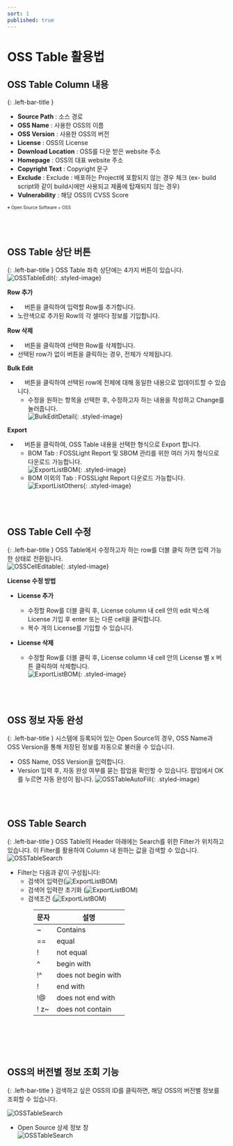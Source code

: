 ```yaml
---
sort: 1
published: true
---
```


# OSS Table 활용법

## OSS Table Column 내용
{: .left-bar-title }
- **Source Path** : 소스 경로 
- **OSS Name** : 사용한 OSS의 이름
- **OSS Version** : 사용한 OSS의 버전
- **License** : OSS의 License
- **Download Location** : OSS를 다운 받은 website 주소
- **Homepage** : OSS의 대표 website 주소
- **Copyright Text** : Copyright 문구
- **Exclude** : Exclude : 배포하는 Project에 포함되지 않는 경우 체크 (ex- build script와 같이 build시에만 사용되고 제품에 탑재되지 않는 경우)
- **Vulnerability** : 해당 OSS의 CVSS Score  
<th scope="col"><span style="font-size: 0.7em;">※ Open Source Software = OSS</span></th>
<br><br><br><br>


## OSS Table 상단 버튼
{: .left-bar-title }
  OSS Table 좌측 상단에는 4가지 버튼이 있습니다.    
  ![OSSTableEdit](../../images/common/oss_table_functions/oss_table_edit.png){: .styled-image}

**Row 추가**
  - <img src="../../images/common/oss_table_buttons/plus.png" width="12" height="16" /> 버튼을 클릭하여 입력할 Row를 추가합니다. 
  - 노란색으로 추가된 Row의 각 셀마다 정보를 기입합니다. 
  

**Row 삭제** 
  - <img src="../../images/common/oss_table_buttons/trash_can.png" width="12" height="16" /> 버튼을 클릭하여 선택한 Row를 삭제합니다.
  - 선택된 row가 없이 버튼을 클릭하는 경우, 전체가 삭제됩니다.  

**Bulk Edit** 
 - <img src="../../images/common/oss_table_buttons/bulk_edit.png" width="12" height="16" />  버튼을 클릭하여 선택된 row에 전체에 대해 동일한 내용으로 업데이트할 수 있습니다.  
    - 수정을 원하는 항목을 선택한 후, 수정하고자 하는 내용을 작성하고 Change를 눌러줍니다.  
        ![BulkEditDetail](../../images/common/oss_table_buttons/bulk_edit_detail.png){: .styled-image}  

**Export**
- <img src="../../images/common/oss_table_buttons/download.png" width="12" height="16" /> 버튼을 클릭하여, OSS Table 내용을 선택한 형식으로 Export 합니다. 
    - BOM Tab : FOSSLight Report 및 SBOM 관리를 위한 여러 가지 형식으로 다운로드 가능합니다.  
    ![ExportListBOM](../../images/common/oss_table_buttons/export_popup_2.png){: .styled-image}    
    - BOM 이외의 Tab : FOSSLight Report 다운로드 가능합니다.  
    ![ExportListOthers](../../images/common/oss_table_buttons/export_popup_1.png){: .styled-image}<br><br><br><br>  

## OSS Table Cell 수정
{: .left-bar-title }
OSS Table에서 수정하고자 하는 row를 더블 클릭 하면 입력 가능한 상태로 전환됩니다.  
![OSSCellEditable](../../images/common/oss_table_functions/oss_cell_editable.png){: .styled-image}  

**License 수정 방법**
- **License 추가** 
  - 수정할 Row를 더블 클릭 후, License column 내 cell 안의 edit 박스에 License 기입 후 enter 또는 다른 cell을 클릭합니다.  
  - 복수 개의 License를 기입할 수 있습니다.   

- **License 삭제** 
  - 수정할 Row를 더블 클릭 후, License column 내 cell 안의 License 별 x 버튼 클릭하여 삭제합니다.   
  ![ExportListBOM](../../images/common/oss_table_buttons/license_delete.png){: .styled-image}<br><br><br><br>    


## OSS 정보 자동 완성
{: .left-bar-title }
시스템에 등록되어 있는 Open Source의 경우, OSS Name과 OSS Version을 통해 저장된 정보를 자동으로 불러올 수 있습니다.
- OSS Name, OSS Version을 입력합니다.
- Version 입력 후, 자동 완성 여부를 묻는 팝업을 확인할 수 있습니다. 팝업에서 OK를 누르면 자동 완성이 됩니다.
![OSSTableAutoFill](../../images/common/oss_table_functions/oss_table_autofill.png){: .styled-image}<br><br><br><br>

## OSS Table Search
{: .left-bar-title }
OSS Table의 Header 아래에는 Search를 위한 Filter가 위치하고 있습니다. 이 Filter를 활용하여 Column 내 원하는 값을 검색할 수 있습니다.
![OSSTableSearch](../../images/common/oss_table_functions/oss_table_search.png)
- Filter는 다음과 같이 구성됩니다:  
  - 검색어 입력란(![ExportListBOM](../../images/common/oss_table_buttons/search_input.png))  
  - 검색어 입력란 초기화 (![ExportListBOM](../../images/common/oss_table_buttons/search_reset.png))
  - 검색조건 (![ExportListBOM](../../images/common/oss_table_buttons/search_condition.png)) 
<table style="margin-left: 60px;">
  <thead>
      <tr>
          <th scope="col"><strong>문자</strong></th>
          <th scope="col" style="text-align: center;"><strong>설명</strong></th>
      </tr>
  </thead>
  <tbody>
      <tr>
          <td>~</td>
          <td>Contains</td>
      </tr>
      <tr>
          <td>==</td>
          <td>equal</td>
      </tr>
      <tr>
          <td>!</td>
          <td>not equal</td>
      </tr>
      <tr>
          <td>^</td>
          <td>begin with</td>
      </tr>
      <tr>
          <td>!^</td>
          <td>does not begin with</td>
      </tr>
      <tr>
          <td>!</td>
          <td>end with</td>
      </tr>
      <tr>
          <td>!@</td>
          <td>does not end with</td>
      </tr>
      <tr>
          <td>! z~</td>
          <td>does not contain</td>
      </tr>
  </tbody>
</table> <br><br><br><br>


## OSS의 버전별 정보 조회 기능
{: .left-bar-title }
검색하고 싶은 OSS의 ID를 클릭하면, 해당 OSS의 버전별 정보를 조회할 수 있습니다.

![OSSTableSearch](../../images/common/oss_table_functions/oss_version_detail.png)  
- Open Source 상세 정보 창<br/>
  ![OSSTableSearch](../../images/common/oss_table_functions/oss_version_detail_popup.png)  
